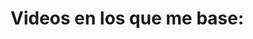 # Videos en los que me base:
[](https://www.youtube.com/watch?v=I5kj-YsmWjM)
[](https://www.youtube.com/watch?v=hZFEgkrOwks)

